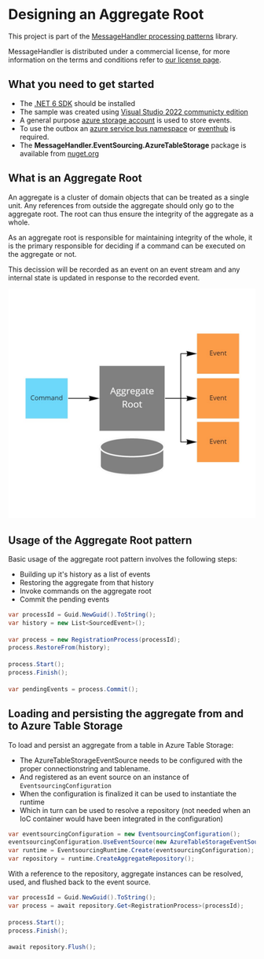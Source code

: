 # Designing an Aggregate Root

This project is part of the [MessageHandler processing patterns](https://www.messagehandler.net/patterns/) library.

MessageHandler is distributed under a commercial license, for more information on the terms and conditions refer to [our license page](https://www.messagehandler.net/license/).

## What you need to get started

- The [.NET 6 SDK](https://dotnet.microsoft.com/en-us/download) should be installed
- The sample was created using [Visual Studio 2022 communicty edition](https://visualstudio.microsoft.com/vs/)
- A general purpose [azure storage account](https://docs.microsoft.com/en-us/azure/storage/common/storage-account-create?tabs=azure-portal) is used to store events.
- To use the outbox an [azure service bus namespace](https://docs.microsoft.com/en-us/azure/service-bus-messaging/service-bus-create-namespace-portal) or [eventhub](https://docs.microsoft.com/en-us/azure/event-hubs/event-hubs-create) is required.
- The **MessageHandler.EventSourcing.AzureTableStorage** package is available from [nuget.org](https://www.nuget.org/packages/MessageHandler.EventSourcing.AzureTableStorage/)

## What is an Aggregate Root

An aggregate is a cluster of domain objects that can be treated as a single unit. Any references from outside the aggregate should only go to the aggregate root. 
The root can thus ensure the integrity of the aggregate as a whole.

As an aggregate root is responsible for maintaining integrity of the whole, it is the primary responsible for deciding if a command can be executed on the aggregate or not.

This decission will be recorded as an event on an event stream and any internal state is updated in response to the recorded event.

![Aggregate Root](./img/aggregate-root.jpg)

## Usage of the Aggregate Root pattern

Basic usage of the aggregate root pattern involves the following steps:
- Building up it's history as a list of events
- Restoring the aggregate from that history
- Invoke commands on the aggregate root
- Commit the pending events

```C#
var processId = Guid.NewGuid().ToString();
var history = new List<SourcedEvent>();

var process = new RegistrationProcess(processId);
process.RestoreFrom(history);

process.Start();
process.Finish();

var pendingEvents = process.Commit();
```

## Loading and persisting the aggregate from and to Azure Table Storage

To load and persist an aggregate from a table in Azure Table Storage:
- The AzureTableStorageEventSource needs to be configured with the proper connectionstring and tablename.
- And registered as an event source on an instance of `EventsourcingConfiguration`
- When the configuration is finalized it can be used to instantiate the runtime
- Which in turn can be used to resolve a repository (not needed when an IoC container would have been integrated in the configuration)

```C#
var eventsourcingConfiguration = new EventsourcingConfiguration();
eventsourcingConfiguration.UseEventSource(new AzureTableStorageEventSource(connectionString, tableName));
var runtime = EventsourcingRuntime.Create(eventsourcingConfiguration);
var repository = runtime.CreateAggregateRepository();
```

With a reference to the repository, aggregate instances can be resolved, used, and flushed back to the event source.

```C#
var processId = Guid.NewGuid().ToString();
var process = await repository.Get<RegistrationProcess>(processId);

process.Start();
process.Finish();

await repository.Flush();
```
